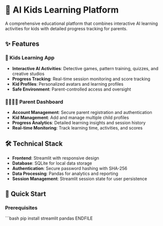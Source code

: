# 🚀 AI Kids Learning Platform

A comprehensive educational platform that combines interactive AI learning activities for kids with detailed progress tracking for parents.

## ✨ Features

### 👶 Kids Learning App
- **Interactive AI Activities**: Detective games, pattern training, quizzes, and creative studios
- **Progress Tracking**: Real-time session monitoring and score tracking
- **Kid Profiles**: Personalized avatars and learning profiles
- **Safe Environment**: Parent-controlled access and oversight

### 👨‍👩‍👧‍👦 Parent Dashboard
- **Account Management**: Secure parent registration and authentication
- **Kid Management**: Add and manage multiple child profiles
- **Progress Analytics**: Detailed learning insights and session history
- **Real-time Monitoring**: Track learning time, activities, and scores

## 🛠️ Technical Stack

- **Frontend**: Streamlit with responsive design
- **Database**: SQLite for local data storage
- **Authentication**: Secure password hashing with SHA-256
- **Data Processing**: Pandas for analytics and reporting
- **Session Management**: Streamlit session state for user persistence

## 🚀 Quick Start

### Prerequisites
\`\`\`bash
pip install streamlit pandas
ENDFILE
